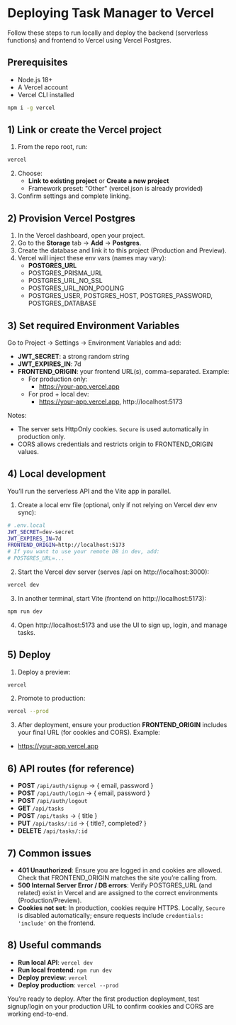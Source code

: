 # Deploying Task Manager to Vercel

Follow these steps to run locally and deploy the backend (serverless functions) and frontend to Vercel using Vercel Postgres.

## Prerequisites
- Node.js 18+
- A Vercel account
- Vercel CLI installed
```bash
npm i -g vercel
```

## 1) Link or create the Vercel project
1. From the repo root, run:
```bash
vercel
```
2. Choose:
   - **Link to existing project** or **Create a new project**
   - Framework preset: "Other" (vercel.json is already provided)
3. Confirm settings and complete linking.

## 2) Provision Vercel Postgres
1. In the Vercel dashboard, open your project.
2. Go to the **Storage** tab → **Add** → **Postgres**.
3. Create the database and link it to this project (Production and Preview).
4. Vercel will inject these env vars (names may vary):
   - **POSTGRES_URL**
   - POSTGRES_PRISMA_URL
   - POSTGRES_URL_NO_SSL
   - POSTGRES_URL_NON_POOLING
   - POSTGRES_USER, POSTGRES_HOST, POSTGRES_PASSWORD, POSTGRES_DATABASE

## 3) Set required Environment Variables
Go to Project → Settings → Environment Variables and add:
- **JWT_SECRET**: a strong random string
- **JWT_EXPIRES_IN**: 7d
- **FRONTEND_ORIGIN**: your frontend URL(s), comma-separated. Example:
  - For production only:
    - https://your-app.vercel.app
  - For prod + local dev:
    - https://your-app.vercel.app, http://localhost:5173

Notes:
- The server sets HttpOnly cookies. `Secure` is used automatically in production only.
- CORS allows credentials and restricts origin to FRONTEND_ORIGIN values.

## 4) Local development
You’ll run the serverless API and the Vite app in parallel.

1. Create a local env file (optional, only if not relying on Vercel dev env sync):
```bash
# .env.local
JWT_SECRET=dev-secret
JWT_EXPIRES_IN=7d
FRONTEND_ORIGIN=http://localhost:5173
# If you want to use your remote DB in dev, add:
# POSTGRES_URL=...
```

2. Start the Vercel dev server (serves /api on http://localhost:3000):
```bash
vercel dev
```

3. In another terminal, start Vite (frontend on http://localhost:5173):
```bash
npm run dev
```

4. Open http://localhost:5173 and use the UI to sign up, login, and manage tasks.

## 5) Deploy
1. Deploy a preview:
```bash
vercel
```
2. Promote to production:
```bash
vercel --prod
```
3. After deployment, ensure your production **FRONTEND_ORIGIN** includes your final URL (for cookies and CORS). Example:
- https://your-app.vercel.app

## 6) API routes (for reference)
- **POST** `/api/auth/signup` → { email, password }
- **POST** `/api/auth/login` → { email, password }
- **POST** `/api/auth/logout`
- **GET** `/api/tasks`
- **POST** `/api/tasks` → { title }
- **PUT** `/api/tasks/:id` → { title?, completed? }
- **DELETE** `/api/tasks/:id`

## 7) Common issues
- **401 Unauthorized**: Ensure you are logged in and cookies are allowed. Check that FRONTEND_ORIGIN matches the site you’re calling from.
- **500 Internal Server Error / DB errors**: Verify POSTGRES_URL (and related) exist in Vercel and are assigned to the correct environments (Production/Preview).
- **Cookies not set**: In production, cookies require HTTPS. Locally, `Secure` is disabled automatically; ensure requests include `credentials: 'include'` on the frontend.

## 8) Useful commands
- **Run local API**: `vercel dev`
- **Run local frontend**: `npm run dev`
- **Deploy preview**: `vercel`
- **Deploy production**: `vercel --prod`

You’re ready to deploy. After the first production deployment, test signup/login on your production URL to confirm cookies and CORS are working end-to-end.